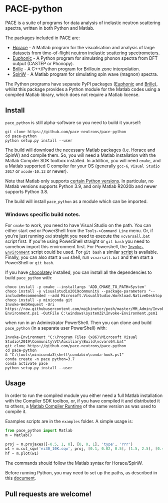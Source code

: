 # PACE-python

PACE is a suite of programs for data analysis of inelastic neutron scattering spectra, written in both Python and Matlab.

The packages included in PACE are:

* [Horace](https://github.com/pace-neutrons/Horace/) - 
  A Matlab program for the visualisation and analysis of large datasets from time-of-flight neutron inelastic scattering spectrometers.
* [Euphonic](https://github.com/pace-neutrons/euphonic) - 
  A Python program for simulating phonon spectra from DFT output (CASTEP or Phonopy).
* [Brille](https://github.com/brille/brille) - A C++/Python program for Brillouin zone interpolation.
* [SpinW](https://github.com/spinw/spinw) - A Matlab program for simulating spin wave (magnon) spectra.

The Python programs have separate PyPI packages 
([Euphonic](https://pypi.org/project/euphonic/) and [Brille](https://pypi.org/project/brille/)),
whilst this package provides a Python module for the Matlab codes using a compiled Matlab library, which does not require a Matlab license.


## Install

`pace_python` is still alpha-software so you need to build it yourself:

```
git clone https://github.com/pace-neutrons/pace-python
cd pace-python
python setup.py install --user
```

The build will download the necessary Matlab packages (i.e. Horace and SpinW) and compile them.
So, you will need a Matlab installation with the Matlab Compiler SDK toolbox installed.
In addition, you will need `cmake`, and a Matlab supported C compiler for your OS
(generally `gcc-6`, `Visual Studio 2017` or `xcode-10.13` or newer).

Note that Matlab only supports [certain Python versions](https://www.mathworks.com/content/dam/mathworks/mathworks-dot-com/support/sysreq/files/python-compatibility.pdf). 
In particular, no Matlab versions supports Python 3.9, and only Matlab R2020b and newer supports Python 3.8.

The build will install `pace_python` as a module which can be imported.


### Windows specific build notes.

For `cmake` to work, you need to have Visual Studio on the path.
You can either start `cmd` or PowerShell from the `Tools->Command Line` menu.
Or, if you're just running `cmd` straight you need to execute the `vcvarsall.bat` script first.
If you're using PowerShell straight or `git bash` you need to somehow import this environment first.
For Powershell, the [`Invoke-Environment`](https://raw.githubusercontent.com/majkinetor/posh/master/MM_Admin/Invoke-Environment.ps1) script could be used.
For `git bash` a similar [script](https://gist.github.com/kalj/1c85df4a9ba2f6de78f3bcce658f329c) is available.
Finally, you can also start a `cmd` shell, run `vcvarsall.bat` and then start a PowerShell or `git bash`.

If you have [chocolatey](https://chocolatey.org/) installed, you can install all the dependencies to build `pace_python` with:

```
choco install -y cmake --installargs 'ADD_CMAKE_TO_PATH=System'
choco install -y visualstudio2019community --package-parameters "--includeRecommended --add Microsoft.VisualStudio.Workload.NativeDesktop
choco install -y miniconda git
Invoke-WebRequest -Uri https://raw.githubusercontent.com/majkinetor/posh/master/MM_Admin/Invoke-Environment.ps1 -OutFile C:\windows\system32\Invoke-Environment.psm1
```

when run in an Adminstrator PowerShell.
Then you can clone and build `pace_python` (in a separate user PowerShell) with:

```
Invoke-Environment "C:\Program Files (x86)\Microsoft Visual Studio\2019\Community\VC\Auxiliary\Build\vcvars64.bat"
git clone https://github.com/pace-neutrons/pace-python
cd pace-python
& "C:\tools\miniconda3\shell\condabin\conda-hook.ps1"
conda create -n pace python=3.7
conda activate pace
python setup.py install --user
```

## Usage

In order to run the compiled module you either need a full Matlab installation with the Compiler SDK toolbox,
or, if you have compiled it and distributed it to others, a
[Matlab Compiler Runtime](https://uk.mathworks.com/products/compiler/matlab-runtime.html) of the same version as was used to compile it.

Examples scripts are in the `examples` folder.
A simple usage is:

```python
from pace_python import Matlab
m = Matlab()

proj = m.projaxes([-0.5, 1, 0], [0, 0, 1], 'type', 'rrr')
w1 = m.cut_sqw('ei30_10K.sqw', proj, [0.1, 0.02, 0.5], [1.5, 2.5], [0.4, 0.5], [3, 0.5, 20])
hf = m.plot(w1)
```

The commands should follow the Matlab syntax for Horace/SpinW.

Before running Python, you may need to set up the paths, as described in this 
[document](https://uk.mathworks.com/help/compiler/mcr-path-settings-for-run-time-deployment.html).


## Pull requests are welcome!  
